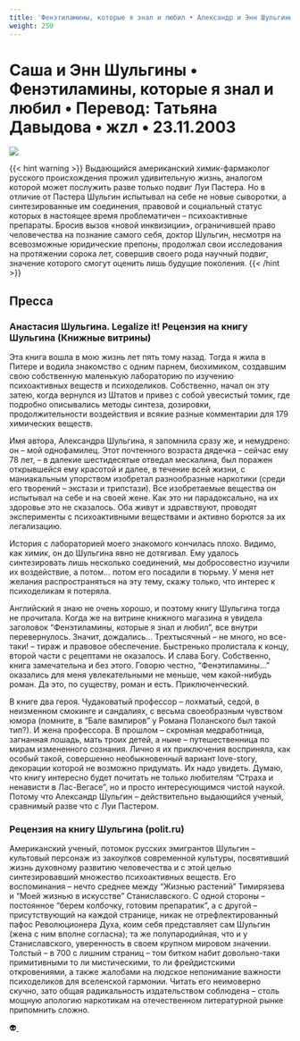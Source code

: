 ```yaml
---
title: 'Фенэтиламины, которые я знал и любил • Александр и Энн Шульгины'
weight: 250
---
```


# Саша и Энн Шульгины • **Фенэтиламины, которые я знал и любил** • Перевод: Татьяна Давыдова • жzл • 23.11.2003

![](/img/shulgin.gif)

{{< hint warning >}}
Выдающийся американский химик-фармаколог русского происхождения прожил удивительную жизнь, аналогом которой может послужить разве только подвиг Луи Пастера. Но в отличие от Пастера Шульгин испытывал на себе не новые сыворотки, а синтезированные им соединения, правовой и социальный статус которых в настоящее время проблематичен – психоактивные препараты. Бросив вызов «новой инквизиции», ограничившей право человечества на познание самого себя, доктор Шульгин, несмотря на всевозможные юридические препоны, продолжал свои исследования на протяжении сорока лет, совершив своего рода научный подвиг, значение которого смогут оценить лишь будущие поколения.
{{< /hint >}}

## Пресса

### Анастасия Шульгина. Legalize it! Рецензия на книгу Шульгина (Книжные витрины)

Эта книга вошла в мою жизнь лет пять тому назад. Тогда я жила в Питере и водила знакомство с одним парнем, биохимиком, создавшим свою собственную маленькую лабораторию по изучению психоактивных веществ и психоделиков. Собственно, начал он эту затею, когда вернулся из Штатов и привез с собой увесистый томик, где подробно описывались методы синтеза, дозировки, продолжительности воздействия и всякие разные комментарии для 179 химических веществ.

Имя автора, Александра Шульгина, я запомнила сразу же, и немудрено: он – мой однофамилец. Этот почтенного возраста дядечка – сейчас ему 78 лет, – в далекие шестидесятые отведал мескалина, был поражен открывшейся ему красотой и далее, в течение всей жизни, с маниакальным упорством изобретал разнообразные наркотики (среди его творений – экстази и трипстази). Все изобретаемые вещества он испытывал на себе и на своей жене. Как это ни парадоксально, на их здоровье это не сказалось. Оба живут и здравствуют, проводят эксперименты с психоактивными веществами и активно борются за их легализацию.

История с лабораторией моего знакомого кончилась плохо. Видимо, как химик, он до Шульгина явно не дотягивал. Ему удалось синтезировать лишь несколько соединений, мы добросовестно изучили их воздействие, а потом… потом его посадили в тюрьму. У меня нет желания распространяться на эту тему, скажу только, что интерес к психоделикам я потеряла.

Английский я знаю не очень хорошо, и поэтому книгу Шульгина тогда не прочитала. Когда же на витрине книжного магазина я увидела заголовок “Фенэтиламины, которые я знал и любил”, все внутри перевернулось. Значит, дождались… Трехтысячный – не много, но все-таки! – тираж и правовое обеспечение. Быстренько пролистала к концу, второй части с рецептами не оказалось. И слава Богу. Собственно, книга замечательна и без этого. Говорю честно, “Фенэтиламины…” оказались для меня увлекательными не меньше, чем какой-нибудь роман. Да это, по существу, роман и есть. Приключенческий.

В книге два героя. Чудаковатый профессор – лохматый, седой, в неизменном смокинге и сандалиях, с весьма своеобразным чувством юмора (помните, в “Бале вампиров” у Романа Поланского был такой тип?). И жена профессора. В прошлом – скромная медработница, загнанная лошадь, мать троих детей, а ныне – путешественница по мирам измененного сознания. Лично я их приключения восприняла, как особый такой, совершенно необыкновенный вариант love-story, декорации которой не возможно придумать. Их надо увидеть.
Думаю, что книгу интересно будет почитать не только любителям “Страха и ненависти в Лас-Вегасе”, но и просто интересующимся чистой наукой. Потому что Александр Шульгин – действительно выдающийся ученый, сравнимый разве что с Луи Пастером.

### Рецензия на книгу Шульгина (polit.ru)

Американский ученый, потомок русских эмигрантов Шульгин – культовый персонаж из закоулков современной культуры, посвятивший жизнь духовному развитию человечества и с этой целью синтезировавший множество психоактивных веществ. Его воспоминания – нечто среднее между “Жизнью растений” Тимирязева и “Моей жизнью в искусстве” Станиславского. С одной стороны – постоянное “берем колбочку, готовим препаратик”, а с другой – присутствующий на каждой странице, никак не отрефлектированный пафос Революционера Духа, коим себя представляет сам Шульгин (жена с ним вполне согласна); та же полупародийная, что и у Станиславского, уверенность в своем крупном мировом значении. Толстый – в 700 с лишним страниц – том битком набит довольно-таки примитивными то ли мистическими, то ли фрейдистскими откровениями, а также жалобами на людское непонимание важности психоделиков для вселенской гармонии. Читать его неимоверно скучно, зато общая радикальность издательством соблюдена – столь мощную апологию наркотикам на отечественном литературной рынке припомнить сложно.


👽[ ](http://flibusta.is/b/219685)